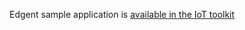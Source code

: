 Edgent sample application is [available in the IoT toolkit](https://github.com/IBMStreams/streamsx.iot/tree/master/samples/Edgent)

